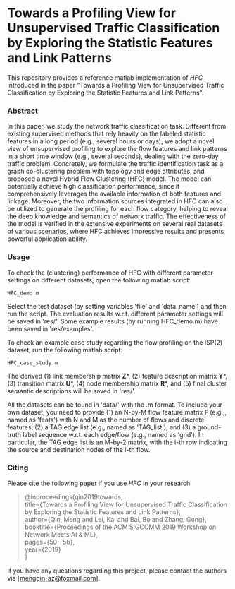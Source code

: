 # Towards a Profiling View for Unsupervised Traffic Classification by Exploring the Statistic Features and Link Patterns

This repository provides a reference matlab implementation of *HFC* introduced in the paper "Towards a Profiling View for Unsupervised Traffic Classification by Exploring the Statistic Features and Link Patterns".

### Abstract
In this paper, we study the network traffic classification task. Different from existing supervised methods that rely heavily on the labeled statistic features in a long period (e.g., several hours or days), we adopt a novel view of unsupervised profiling to explore the flow features and link patterns in a short time window (e.g., several seconds), dealing with the zero-day traffic problem. Concretely, we formulate the traffic identification task as a graph co-clustering problem with topology and edge attributes, and proposed a novel Hybrid Flow Clustering (HFC) model. The model can potentially achieve high classification performance, since it comprehensively leverages the available information of both features and linkage. Moreover, the two information sources integrated in HFC can also be utilized to generate the profiling for each flow category, helping to reveal the deep knowledge and semantics of network traffic. The effectiveness of the model is verified in the extensive experiments on several real datasets of various scenarios, where HFC achieves impressive results and presents powerful application ability.

### Usage
To check the (clustering) performance of HFC with different parameter settings on different datasets, open the following matlab script:
```
HFC_demo.m
````
Select the test dataset (by setting variables 'file' and 'data_name') and then run the script. The evaluation results w.r.t. different parameter settings will be saved in 'res/'. Some example results (by running HFC_demo.m) have been saved in 'res/examples'.

To check an example case study regarding the flow profiling on the ISP(2) dataset, run the following matlab script:
```
HFC_case_study.m
``` 
The derived (1) link membership matrix **Z***, (2) feature description matrix **Y***, (3) transition matrix **U***, (4) node membership matrix **R***, and (5) final cluster semantic descriptions will be saved in 'res/'.

All the datasets can be found in 'data/' with the .m format. To include your own dataset, you need to provide (1) an N-by-M flow feature matrix **F** (e.g.,, named as 'feats') with N and M as the number of flows and discrete features, (2) a TAG edge list (e.g., named as 'TAG_list'), and (3) a ground-truth label sequence w.r.t. each edge/flow (e.g., named as 'gnd'). In particular, the TAG edge list is an M-by-2 matrix, with the i-th row indicating the source and destination nodes of the i-th flow.

### Citing
Please cite the following paper if you use *HFC* in your research:
>@inproceedings{qin2019towards,<br>
>  title={Towards a Profiling View for Unsupervised Traffic Classification by Exploring the Statistic Features and Link Patterns},<br>
>  author={Qin, Meng and Lei, Kai and Bai, Bo and Zhang, Gong},<br>
>  booktitle={Proceedings of the ACM SIGCOMM 2019 Workshop on Network Meets AI \& ML},<br>
>  pages={50--56},<br>
>  year={2019}<br>
>}

If you have any questions regarding this project, please contact the authors via [mengqin_az@foxmail.com].

